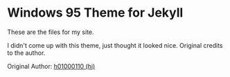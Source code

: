 # Windows 95 Theme for Jekyll

These are the files for my site.

I didn't come up with this theme, just thought it looked nice. Original credits to the author. 

Original Author: [h01000110 (hi)](https://github.com/h01000110)

